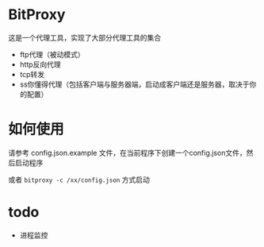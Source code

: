 # BitProxy

这是一个代理工具，实现了大部分代理工具的集合

- ftp代理（被动模式）
- http反向代理
- tcp转发
- ss你懂得代理（包括客户端与服务器端，启动成客户端还是服务器，取决于你的配置）

# 如何使用

请参考 config.json.example 文件，在当前程序下创建一个config.json文件，然后启动程序

或者 ``` bitproxy -c /xx/config.json ``` 方式启动


# todo

- 进程监控